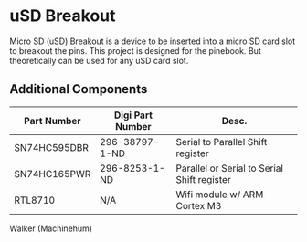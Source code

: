 uSD Breakout
=========
Micro SD (uSD) Breakout is a device to be inserted into a micro SD card slot to breakout the pins. This project is designed for the pinebook. But theoretically can be used for any uSD card slot.

Additional Components
----------------
| Part Number   | Digi Part Number           | Desc.                                       |
| ------------- |----------------------------| --------------------------------------------|
| SN74HC595DBR  | 296-38797-1-ND             | Serial to Parallel Shift register           |
| SN74HC165PWR  | 296-8253-1-ND              | Parallel or Serial to Serial Shift register |
| RTL8710       | N/A                        | Wifi module w/ ARM Cortex M3                |

Walker (Machinehum)
